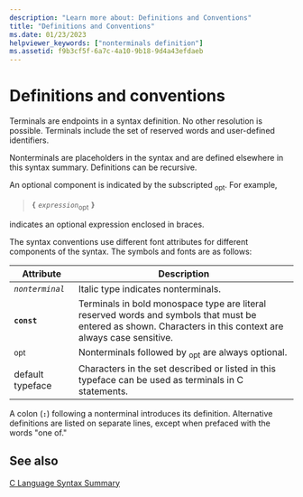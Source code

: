 ```yaml
---
description: "Learn more about: Definitions and Conventions"
title: "Definitions and Conventions"
ms.date: 01/23/2023
helpviewer_keywords: ["nonterminals definition"]
ms.assetid: f9b3cf5f-6a7c-4a10-9b18-9d4a43efdaeb
---
```

# Definitions and conventions

Terminals are endpoints in a syntax definition. No other resolution is possible. Terminals include the set of reserved words and user-defined identifiers.

Nonterminals are placeholders in the syntax and are defined elsewhere in this syntax summary. Definitions can be recursive.

An optional component is indicated by the subscripted <sub>opt</sub>. For example,

> **`{`** *`expression`*<sub>opt</sub> **`}`**

indicates an optional expression enclosed in braces.

The syntax conventions use different font attributes for different components of the syntax. The symbols and fonts are as follows:

| Attribute | Description |
|---|---|
| *`nonterminal`* | Italic type indicates nonterminals. |
| **`const`** | Terminals in bold monospace type are literal reserved words and symbols that must be entered as shown. Characters in this context are always case sensitive. |
| <sub>opt</sub> | Nonterminals followed by <sub>opt</sub> are always optional. |
| default typeface | Characters in the set described or listed in this typeface can be used as terminals in C statements. |

A colon (**`:`**) following a nonterminal introduces its definition. Alternative definitions are listed on separate lines, except when prefaced with the words "one of."

## See also

[C Language Syntax Summary](../c-language/c-language-syntax-summary.md)
